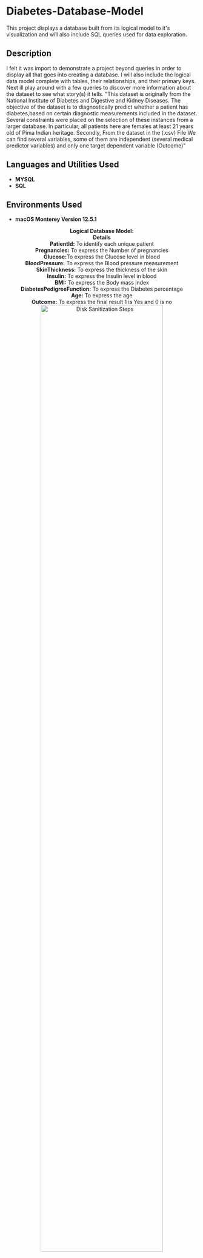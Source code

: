 # Diabetes-Database-Model
This project displays a database built from its logical model to it's visualization and will also include SQL queries used for data exploration. 



<h2>Description</h2>
I felt it was import to demonstrate a project beyond queries in order to display all that goes into creating a database. I will also include the logical data model complete with tables, their relationships, and their primary keys. Next ill play around with a few queries to discover more information about the dataset to see what story(s) it tells. "This dataset is originally from the National Institute of Diabetes and Digestive and Kidney
Diseases. The objective of the dataset is to diagnostically predict whether a patient has diabetes,based on certain diagnostic measurements included in the dataset. Several constraints were placed on the selection of these instances from a larger database. In particular, all patients here are females
at least 21 years old of Pima Indian heritage. Secondly, From the dataset in the (.csv) File We can find several variables, some of them are independent
(several medical predictor variables) and only one target dependent variable (Outcome)"

<br />


<h2>Languages and Utilities Used</h2>

- <b>MYSQL</b> 
- <b>SQL</b>

<h2>Environments Used </h2>

- <b>macOS Monterey Version 12.5.1</b>

<p align="center">
  <b>Logical Database Model:</b> <br/>
  <b>Details</b> <br/>
  <b>PatientId:</b> To identify each unique patient <br/>
<b>Pregnancies:</b> To express the Number of pregnancies <br/>
<b>Glucose:</b>To express the Glucose level in blood <br/>
  <b>BloodPressure:</b> To express the Blood pressure measurement <br/>
  <b>SkinThickness:</b> To express the thickness of the skin <br/>
  <b>Insulin:</b> To express the Insulin level in blood <br/>
  <b>BMI:</b> To express the Body mass index <br/>
  <b>DiabetesPedigreeFunction:</b> To express the Diabetes percentage<br/>
  <b>Age:</b> To express the age <br/>
  <b>Outcome:</b> To express the final result 1 is Yes and 0 is no<br/>
<img src="https://i.imgur.com/JfXs70K.png" height="80%" width="80%" alt="Disk Sanitization Steps"/>
<br />
<br />
  <b>Physical Model Database Model</b> This Screenshot displays all three tables, their columns, datatypes, and relationship to one another.The patient table is the "parent" table. The "outcomes" table is the child and it has a composite key to reflect its relationship between both the "diagnostic_measure" and "patient" tables. At the bottom of this screenshot you can see that there have been constraints listed to make sure that as the "patient" table is updated the "outcomes" table updates as well."No action" was chosen as the default constraint to prevent the data from being deleted. <br/>
<img src="https://i.imgur.com/Mm2SkZA.png" height="80%" width="80%" alt="Disk Sanitization Steps"/>
<br />
<br />
<b>Physical Database</b> This Screenshot displays the result of the physical model after forward engineering and importing the dataset into the database.Please feel free to see the README file under "forward engineering" to view the details of the script. <br/>
<img src="https://i.imgur.com/GRyFLnq.png" height="80%" width="80%" alt="Disk Sanitization Steps"/>
<br />
<br />

